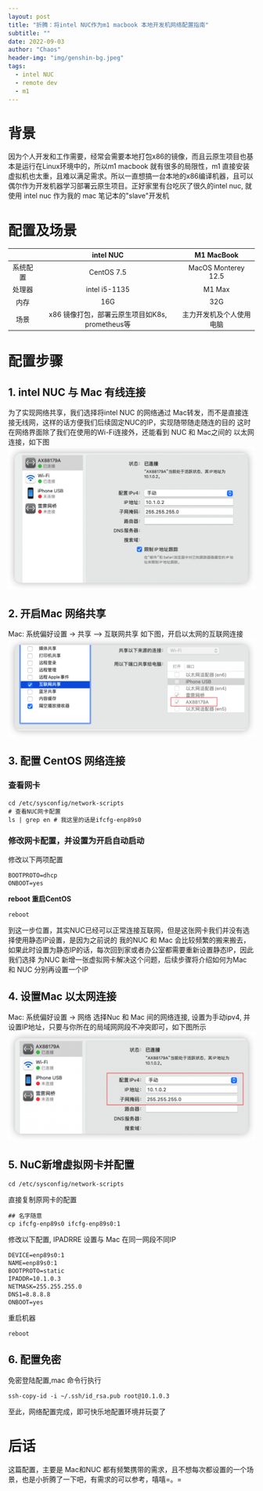 ```yaml
---
layout: post
title: "折腾：将intel NUC作为m1 macbook 本地开发机网络配置指南"
subtitle: ""
date: 2022-09-03
author: "Chaos"
header-img: "img/genshin-bg.jpeg"
tags: 
  - intel NUC
  - remote dev
  - m1
---
```


# 背景
因为个人开发和工作需要，经常会需要本地打包x86的镜像，而且云原生项目也基本是运行在Linux环境中的，所以m1 macbook 就有很多的局限性，m1 直接安装虚拟机也太重，且难以满足需求。所以一直想搞一台本地的x86编译机器，且可以偶尔作为开发机器学习部署云原生项目。正好家里有台吃灰了很久的intel nuc, 就使用 intel nuc 作为我的 mac 笔记本的"slave"开发机

# 配置及场景

|         | intel NUC | M1 MacBook |
| :----: | :---: | :---:|
| 系统配置 | CentOS 7.5 | MacOS Monterey 12.5 |
| 处理器  | intel i5-1135 | M1 Max | 
| 内存    | 16G      | 32G |
| 场景    | x86 镜像打包，部署云原生项目如K8s, prometheus等 | 主力开发机及个人使用电脑 |

# 配置步骤
## 1. intel NUC 与 Mac 有线连接
为了实现网络共享，我们选择将intel NUC 的网络通过 Mac转发，而不是直接连接无线网，这样的话方便我们后续固定NUC的IP，实现随带随走随连的目的
这时在网络界面除了我们在使用的Wi-Fi连接外，还能看到 NUC 和 Mac之间的 以太网连接，如下图
![以太网连接](/img/ethernet.png)

## 2. 开启Mac 网络共享
Mac: 系统偏好设置 -> 共享 —> 互联网共享
如下图，开启以太网的互联网连接
![mac 开启网络共享](/img/mac_network_sharing.png)

## 3. 配置 CentOS 网络连接
### 查看网卡
```shell
cd /etc/sysconfig/network-scripts
# 查看NUC网卡配置
ls | grep en # 我这里的话是ifcfg-enp89s0
```

### 修改网卡配置，并设置为开启自动启动
修改以下两项配置
```shell
BOOTPROTO=dhcp
ONBOOT=yes
```
**reboot 重启CentOS**
```shell
reboot
```
到这一步位置，其实NUC已经可以正常连接互联网，但是这张网卡我们并没有选择使用静态IP设置，是因为之前说的 我的NUC 和 Mac 会比较频繁的搬来搬去，如果此时设置为静态IP的话，每次回到家或者办公室都需要重新设置静态IP，因此我们选择 为NUC 新增一张虚拟网卡解决这个问题，后续步骤将介绍如何为Mac 和 NUC 分别再设置一个IP

## 4. 设置Mac 以太网连接
Mac: 系统偏好设置 -> 网络
选择Nuc 和 Mac 间的网络连接, 设置为手动ipv4, 并设置IP地址，只要与你所在的局域网网段不冲突即可，如下图所示
![设置Mac 以太网连接](/img/set_mac_ethenet.png)

## 5. NuC新增虚拟网卡并配置
```shell
cd /etc/sysconfig/network-scripts
```
直接复制原网卡的配置
```shell
## 名字随意
cp ifcfg-enp89s0 ifcfg-enp89s0:1
```
修改以下配置, IPADRRE 设置与 Mac 在同一网段不同IP
```shell
DEVICE=enp89s0:1
NAME=enp89s0:1
BOOTPROTO=static
IPADDR=10.1.0.3
NETMASK=255.255.255.0
DNS1=8.8.8.8
ONBOOT=yes
```
重启机器
```shell
reboot
```

## 6. 配置免密
免密登陆配置,mac 命令行执行
```shell
ssh-copy-id -i ~/.ssh/id_rsa.pub root@10.1.0.3
```
至此，网络配置完成，即可快乐地配置环境并玩耍了

# 后话
这篇配置，主要是 Mac和NUC 都有频繁携带的需求，且不想每次都设置的一个场景，也是小折腾了一下吧，有需求的可以参考，嘻嘻=。=







